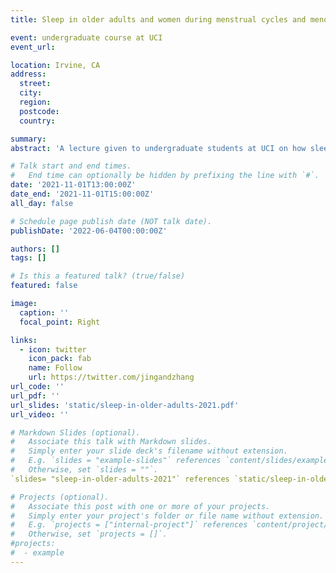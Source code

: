 ```yaml
---
title: Sleep in older adults and women during menstrual cycles and menopause

event: undergraduate course at UCI
event_url: 

location: Irvine, CA
address:
  street:  
  city: 
  region: 
  postcode: 
  country: 

summary: 
abstract: 'A lecture given to undergraduate students at UCI on how sleep changes with aging, with a focus on the role of sex hormones.'

# Talk start and end times.
#   End time can optionally be hidden by prefixing the line with `#`.
date: '2021-11-01T13:00:00Z'
date_end: '2021-11-01T15:00:00Z'
all_day: false

# Schedule page publish date (NOT talk date).
publishDate: '2022-06-04T00:00:00Z'

authors: []
tags: []

# Is this a featured talk? (true/false)
featured: false

image:
  caption: ''
  focal_point: Right

links:
  - icon: twitter
    icon_pack: fab
    name: Follow
    url: https://twitter.com/jingandzhang
url_code: ''
url_pdf: ''
url_slides: 'static/sleep-in-older-adults-2021.pdf'
url_video: ''

# Markdown Slides (optional).
#   Associate this talk with Markdown slides.
#   Simply enter your slide deck's filename without extension.
#   E.g. `slides = "example-slides"` references `content/slides/example-slides.md`.
#   Otherwise, set `slides = ""`.
`slides= "sleep-in-older-adults-2021"` references `static/sleep-in-older-adults-2021.pdf`.

# Projects (optional).
#   Associate this post with one or more of your projects.
#   Simply enter your project's folder or file name without extension.
#   E.g. `projects = ["internal-project"]` references `content/project/deep-learning/index.md`.
#   Otherwise, set `projects = []`.
#projects:
#  - example
---
```

